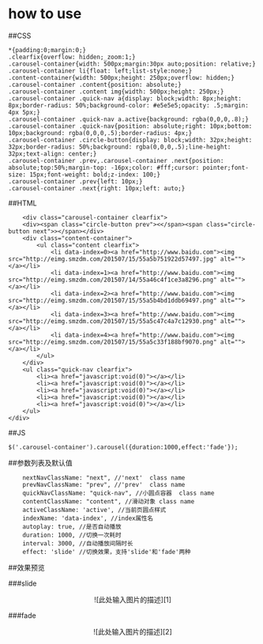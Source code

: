 # how to use

##CSS


    *{padding:0;margin:0;}
    .clearfix{overflow: hidden;_zoom:1;}
    .carousel-container{width: 500px;margin:30px auto;position: relative;}
    .carousel-container li{float: left;list-style:none;}
    .content-container{width: 500px;height: 250px;overflow: hidden;}
    .carousel-container .content{position: absolute;}
    .carousel-container .content img{width: 500px;height: 250px;}
    .carousel-container .quick-nav a{display: block;width: 8px;height: 8px;border-radius: 50%;background-color: #e5e5e5;opacity: .5;margin: 4px 5px;}
    .carousel-container .quick-nav a.active{background: rgba(0,0,0,.8);}
    .carousel-container .quick-nav{position: absolute;right: 10px;bottom: 10px;background: rgba(0,0,0,.5);border-radius: 4px;}
    .carousel-container .circle-button{display: block;width: 32px;height: 32px;border-radius: 50%;background: rgba(0,0,0,.5);line-height: 32px;text-align: center;}
    .carousel-container .prev,.carousel-container .next{position: absolute;top:50%;margin-top: -16px;color: #fff;cursor: pointer;font-size: 15px;font-weight: bold;z-index: 100;}
    .carousel-container .prev{left: 10px;}
    .carousel-container .next{right: 10px;left: auto;}

##HTML

        <div class="carousel-container clearfix">
    	<div><span class="circle-button prev"><</span><span class="circle-button next">></span></div>
    	<div class="content-container">
    		<ul class="content clearfix">
    			<li data-index=0><a href="http://www.baidu.com"><img src="http://eimg.smzdm.com/201507/15/55a5b751922d57497.jpg" alt=""></a></li>
    			<li data-index=1><a href="http://www.baidu.com"><img src="http://eimg.smzdm.com/201507/14/55a46c4f1ce3a8296.png" alt=""></a></li>
    			<li data-index=2><a href="http://www.baidu.com"><img src="http://eimg.smzdm.com/201507/15/55a5b4bd1ddb69497.png" alt=""></a></li>
    			<li data-index=3><a href="http://www.baidu.com"><img src="http://eimg.smzdm.com/201507/15/55a5c47c4a7c12930.png" alt=""></a></li>
    			<li data-index=4><a href="http://www.baidu.com"><img src="http://eimg.smzdm.com/201507/15/55a5c33f188bf9070.png" alt=""></a></li>
    		</ul>
    	</div>
    	<ul class="quick-nav clearfix">
    		<li><a href="javascript:void(0)"></a></li>
    		<li><a href="javascript:void(0)"></a></li>
    		<li><a href="javascript:void(0)"></a></li>
    		<li><a href="javascript:void(0)"></a></li>
    		<li><a href="javascript:void(0)"></a></li>
    	</ul>
    </div>

##JS

    $('.carousel-container').carousel({duration:1000,effect:'fade'});
    
##参数列表及默认值

        nextNavClassName: "next", //'next'  class name
		prevNavClassName: "prev", //'prev'  class name
		quickNavClassName: "quick-nav", //小圆点容器  class name
		contentClassName: "content", //滑动对象 class name
		activeClassName: 'active', //当前页圆点样式
		indexName: 'data-index', //index属性名
		autoplay: true, //是否自动播放
		duration: 1000, //切换一次耗时
		interval: 3000, //自动播放间隔时长
		effect: 'slide' //切换效果，支持'slide'和'fade'两种
		
##效果预览

###slide

<center>
![此处输入图片的描述][1]
</center>

###fade

<center>
![此处输入图片的描述][2]
</center>


  [1]: http://d.picphotos.baidu.com/album/s=1000;q=90/sign=63ce693c307adab439d01f43bbe4886d/cf1b9d16fdfaaf5168095bab8a5494eef01f7a38.jpg
  [2]: http://c.picphotos.baidu.com/album/s=1000;q=90/sign=80955c3dedc4b7453094b316ffcc2566/3801213fb80e7becde27d9f5292eb9389b506b21.jpg
